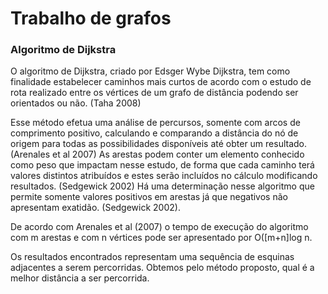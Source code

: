 # Trabalho de grafos #

### Algoritmo de Dijkstra ###

O algoritmo de Dijkstra, criado por Edsger Wybe Dijkstra, tem como finalidade estabelecer caminhos mais curtos de acordo com o estudo de rota realizado entre os vértices de um grafo de distância podendo ser orientados ou não. (Taha 2008) 

Esse método efetua uma análise de percursos, somente com arcos de comprimento positivo, calculando e comparando a distância do nó de origem para todas as possibilidades disponíveis até obter um resultado. (Arenales et al 2007)
As arestas podem conter um elemento conhecido como peso que impactam nesse estudo, de forma que cada caminho terá valores distintos atribuídos e estes serão incluídos no cálculo modificando resultados. (Sedgewick 2002)
Há uma determinação nesse algoritmo que permite somente valores positivos em arestas já que negativos não apresentam exatidão. (Sedgewick 2002).

De acordo com Arenales et al (2007) o tempo de execução do algoritmo com m arestas e com n vértices pode ser apresentado por O([m+n]log n.

Os resultados encontrados representam uma sequência de esquinas adjacentes a serem percorridas. Obtemos pelo método proposto, qual é a melhor distância a ser percorrida.
